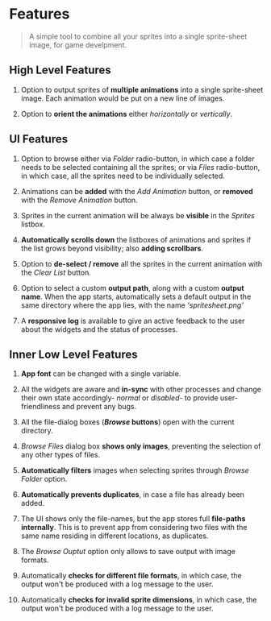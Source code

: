 # Features

> A simple tool to combine all your sprites into a single sprite-sheet image, for game develpment.

## High Level Features

1. Option to output sprites of **multiple animations** into a single sprite-sheet image. Each animation would be put on a new line of images.

2. Option to **orient the animations** either *horizontally* or *vertically*.

## UI Features

1. Option to browse either via *Folder* radio-button, in which case a folder needs to be selected containing all the sprites; or via *Files* radio-button, in which case, all the sprites need to be individually selected.

2. Animations can be **added** with the *Add Animation* button, or **removed** with the *Remove Animation* button.

3. Sprites in the current animation will be always be **visible** in the *Sprites* listbox.

4. **Automatically scrolls down** the listboxes of animations and sprites if the list grows beyond visibility; also **adding scrollbars**.

5. Option to **de-select / remove** all the sprites in the current animation with the *Clear List* button.

6. Option to select a custom **output path**, along with a custom **output name**. When the app starts, automatically sets a default output in the same directory where the app lies, with the name *'spritesheet.png'*

7. A **responsive log** is available to give an active feedback to the user about the widgets and the status of processes.

## Inner Low Level Features

1. **App font** can be changed with a single variable.

2. All the widgets are aware and **in-sync** with other processes and change their own state accordingly- *normal* or *disabled*- to provide user-friendliness and prevent any bugs.

3. All the file-dialog boxes (***Browse* buttons**) open with the current directory.

4. *Browse Files* dialog box **shows only images**, preventing the selection of any other types of files.

5. **Automatically filters** images when selecting sprites through *Browse Folder* option.

6. **Automatically prevents duplicates**, in case a file has already been added.

7. The UI shows only the file-names, but the app stores full **file-paths internally**. This is to prevent app from considering two files with the same name residing in different locations, as duplicates.

8. The *Browse Ouptut* option only allows to save output with image formats.

9. Automatically **checks for different file formats**, in which case, the output won't be produced with a log message to the user.

10. Automatically **checks for invalid sprite dimensions**, in which case, the output won't be produced with a log message to the user.